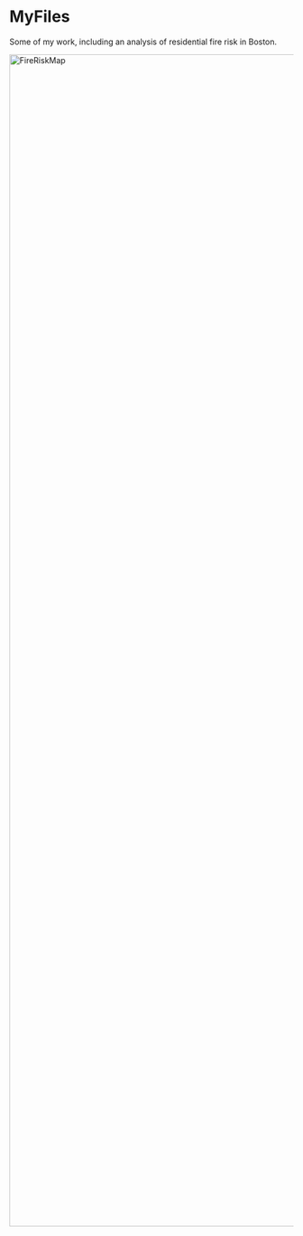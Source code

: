 # MyFiles
Some of my work, including an analysis of residential fire risk in Boston.

<img width="2074" alt="FireRiskMap" src="https://user-images.githubusercontent.com/599064/196062059-e9006080-a62d-47af-b39a-29df4e0fd915.png">
